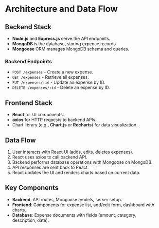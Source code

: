 # Architecture and Data Flow

## Backend Stack
- **Node.js** and **Express.js** serve the API endpoints.
- **MongoDB** is the database, storing expense records.
- **Mongoose** ORM manages MongoDB schema and queries.

### Backend Endpoints
- `POST /expenses` - Create a new expense.
- `GET /expenses` - Retrieve all expenses.
- `PUT /expenses/:id` - Update an expense by ID.
- `DELETE /expenses/:id` - Delete an expense by ID.

## Frontend Stack
- **React** for UI components.
- **axios** for HTTP requests to backend APIs.
- Chart library (e.g., **Chart.js** or **Recharts**) for data visualization.

## Data Flow
1. User interacts with React UI (adds, edits, deletes expenses).
2. React uses axios to call backend API.
3. Backend performs database operations with Mongoose on MongoDB.
4. API responses are sent back to React.
5. React updates the UI and renders charts based on current data.

## Key Components
- **Backend**: API routes, Mongoose models, server setup.
- **Frontend**: Components for expense list, add/edit form, dashboard with charts.
- **Database**: Expense documents with fields (amount, category, description, date).
